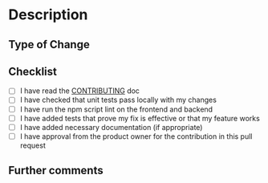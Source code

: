 <!--
The above Title for the Pull Request should use the format:
    type: FORMS-ABCD describe the change

For example:
    feat: FORMS-1234 add a new trajectory diverter
-->

# Description

<!--
Describe your changes in detail.
 - Why is this change required?
 - What problem does it solve?
-->

## Type of Change

<!--
Uncomment the main reason for the change. For example: all "feat" PRs should
include documentation ("docs") and tests ("test"), but only uncomment "feat".
-->

<!--
feat (a new feature)
fix (a bug fix)

build (change in build system or dependencies)
ci (change in continuous integration / deployment)
docs (change to documentation)
perf (change to improve performance)
refactor (change to improve code quality)
revert (reverts changes in a previous commit)
style (change to code style/formatting)
test (add missing tests or correct existing tests)
-->

<!--
This is a breaking change because ...
-->

## Checklist

<!--
Go over all the following points, and put an `x` in all the boxes that apply. If
you're unsure about any of these, don't hesitate to ask. We're here to help!
-->

- [ ] I have read the [CONTRIBUTING](/bcgov/common-hosted-form-service/blob/main/CONTRIBUTING.md) doc
- [ ] I have checked that unit tests pass locally with my changes
- [ ] I have run the npm script lint on the frontend and backend
- [ ] I have added tests that prove my fix is effective or that my feature works
- [ ] I have added necessary documentation (if appropriate)
- [ ] I have approval from the product owner for the contribution in this pull request

## Further comments

<!--
If this is a relatively large or complex change, kick off the discussion by
explaining why you chose the solution you did and what alternatives you
considered, etc...
-->
